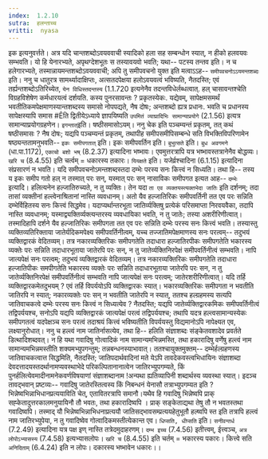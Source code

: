```yaml
---
index:  1.2.10
sutra:  हलन्ताच्च
vritti:  nyasa
---
```


इक इत्यनुवर्त्तते। अत्र यदि चान्तशब्दोऽवयववाची स्यादिको हला सह सम्बन्धोन स्यात्, न हीको हलवयवः सम्भवति। यो हि येनारभ्यते, अपृथग्देशभूतः स तस्यावयवो भवति; यथा-- पटस्य तन्तव इति। न च हलेगारभ्यते, तस्मान्नायमन्तशब्दोऽवयववाची; अपि तु समीपवचनो युक्त इति मत्वाऽऽह-- `समीपवचनोऽऽयमन्तशब्दः` इति। ननु च धातुरत्र सामर्थ्यादाक्षिप्तः, अत्सतदपेक्षया हलोऽवयवत्वं भविष्यति, नैतदस्ति; एवं तर्ह्यन्तशब्दोऽतिरिच्येत, `येन विधिस्तदन्तस्य` (1.1.720 इत्यनेनैव तदन्तविधेर्लब्धत्वात्. हल् चासावन्तश्चेति विग्रहविशेषेण कर्मधारयत्वं दर्शयति. कस्य पुनरसावन्तः ? प्रकृतस्येकः. यद्येवम्, सापेक्षमसमर्थं भवतीतिकमपेक्षमाणस्यान्तशब्दस्य समासो नोपपद्यते, नैष दोषः; अन्तशब्दो ह्यत्र प्रधानः. भवति च प्रधानस्य सापेक्षस्यापि समास #Êति द्वितीयेऽध्याये ज्ञापयिष्यति `उपमितं व्याघ्रादिभिः सामान्याप्रयोगे` (2.1.56) इत्यत्र सामान्याप्रयोगग्रहणेन।
`इगन्तात्`इति। षष्ठीसमासोऽयम्। ननु चेक इति पञ्चम्यन्तं प्रकृतम्, तत् कथं षष्ठीसमासः ? नैष दोषः; यद्यपि पञ्चम्यन्तं प्रकृतम्, तथापीह समीपसमीपिसम्बन्धे
सति विभक्तिविपरिणामेन षष्ठ्यन्ततामनुभवति-- `इकः समीपगतात्` इति। इकः समीपवर्तिन इति। `बुभुत्सते` इति। `बुध अवगमने` (धा.पा.1172), `एकाचो बशो भष्` (8.2.37) इत्यादिना भष्भावः। एवमुत्तरत्रापि यत्र भष्भावस्तत्रानेनैव बोद्धव्यः। `खरि च` (8.4.55)
इति चर्त्वम् = धकारस्य तकारः। `यियक्षते` इति। यजेर्व्रश्चादिना (6.1.15) इत्यादिना संप्रसारणं न भवति।
यदि समीपवचनोऽमन्तशब्दस्तदा दम्भेः परस्य सनः कित्त्वं न सिध्यति। तथा हि-- तस्य य इकः समीप गतो हल् न तस्मात् परः सन्, यस्मात् परः सन् नासाविकः समीपगत इत्यत आह-- `दम्भेः` इत्यादि। हलित्यनेन हल्जातिरुच्यते, न तु व्यक्तिः। तेन यदा `ता एव व्यक्तयस्त्यक्तभेदा जातिः` इति दर्शनम्; तदा तासां व्यक्तीनां हल्त्वेनाश्रितानां नास्ति व्यवधानम्। अतो यैव हल्जातिरिकः समीपवर्तिनी तत एव परः सन्निति दम्भेर्विहितस्य सनः कित्त्वं सिद्धमेव। यदाप्यर्थान्तरभूता जातिर्व्यक्तिषु प्रत्येकं परिसमाप्ता निरवयवैका, तदापि नास्ति व्यवधानम्; यस्माद्व्यक्तिर्व्यक्त्यन्तरस्य व्यवधायिका भवति, न तु जातेः; तस्या अशरीरिणीत्वात्। तस्मादिहापि दर्शने यैव हल्जातिरिकः समीपगता तत एव परः सन्निति दम्भेः परस्य सनः कित्त्वं भवति। तस्यास्तु व्यक्तिव्यतिरिक्ताया जातेर्यदिकमपेक्ष्य समीपवर्तिनीत्वम्, यच्च तज्जातिमपेक्षमाणस्य सनः परत्वम्-- तदुभयं व्यक्तिद्वारकं वेदितव्यम्। तत्र नकारव्यक्तिरिकः समीपगतेति तदाधारा हल्जातिरपीकः समीपगतेति भकारस्य व्यक्तेः परः सन्निति तदाधारभूताया जातेरपि परः सन्, न तु जातेर्व्यक्तिनिरपेक्षं समीपवर्तिनीत्वं सम्भवति। नापि जात्यपेक्षं सनः परत्वम्; तदुभयं व्यक्तिद्वारकं वेदितव्यम्। तत्र नकारव्यक्तिरिकः समीपगतेति तदाधारा हल्जातिपीकः समपीगतेति भकारस्य व्यक्तेः परः सन्निति तदाधारभूताया जातेरपि परः सन, न तु जातेर्व्यक्तिनिरपेक्षं समीपवर्तिनीत्वं सम्भवति नापि जात्यपेक्षं सनः परत्वम्; जातेरशरीरिणीत्वात्। यदि तर्हि व्यक्तिद्वारकमेतदुभयम् ? एवं तर्हि विपर्ययोऽपि व्यक्तिद्वारकः स्यात्। भकारव्यक्तिरिकः समीपगता न भवतीति जातिरपि न स्यात्; नकारव्यक्तेः परः सन् न भवतीति जातेरपि न स्यात्, ततश्च हल्ग्रहमस्य सत्यपि जातिवाचकत्वे दम्भेः परस्य सनः कित्त्वं न सिध्यत्येव ? नैतदस्ति; यद्यपि जातेर्व्यक्तिद्वारकमिकः समीपवर्तिनीत्वं तद्विपर्ययश्च, सनोऽपि यद्यपि व्यक्तिद्वारकं जात्यपेक्षं परत्वं
तद्विपर्ययश्च; तथापि यदत्र हल्त्वसामान्यस्येकः समीपगतत्वं यदपेक्षञ्च सनः परत्वं तदाश्रयं कित्त्वं भविष्यतीति विपर्ययस्तु विद्यमानोऽपि नापेक्ष्यत एव, लक्ष्यानुरोधात्।
ननु च हल्त्वं नाम जातिर्नासत्येव, तथा हि-- हलिति संज्ञाशब्दः संङ्केतवशादेव प्रवर्तते डित्थादिशब्दवत्। न हि यथा गवादिषु गोत्वादिकं नाम सामान्यमभिन्नमस्ति, तथा हकारादिषु वर्णेषु हल्त्वं नाम सामान्यमभिन्नमस्तीति शक्यमभ्युपगन्तुम्; तन्नबन्धनस्याभावात्। ततश्चायुक्तमुक्तम्-- दम्भेर्हल्ग्रहणस्य जातिवाचकत्वात्त सिद्धमिति, नैतदस्ति; जातिपदार्थवादिनां मते येऽपि तावदेकवस्त्वभिधायिनः संज्ञाशब्दा देवदत्तादयस्तदर्थानामप्यवस्थाभेदे परिकल्पितानानात्वेन जातिरभ्युपगम्यते, किं पुनर्हलित्येवमादीनामनेकवर्णविषयाणां संज्ञाशब्दानाम !अन्यथा ह्यतिव्यापिनी शब्दार्थस्य व्यवस्था स्यात्। इदञ्च तावद्भवान् प्रष्टव्यः-- गवादिषु जातेरस्तित्वस्य किं निबन्धनं येनासौ तत्राभ्युपगम्यत इति ? भिन्नेष्वभिन्नाभिधानप्रत्ययाविति चेत्, एतावितरत्रापि समानौ।यथैव हि गवादिषु भिन्नेष्वपि प्राक् सह्केतादुत्तरकालमनुयायिनौ तौ भवतः, तथा हकारादिष्वपि । प्राक् सङ्केताद्यथा तेषु तौ न भवतस्तथा गवादिष्वपि। तस्माद् यौ भिन्नेष्वभिन्नाभिधनाप्रत्ययौ जातिसद्भावसम्प्रत्ययहेतुभूतौ हल्ष्वपि स्त इति
तत्रापि हल्त्वं नाम जातिरभ्युपेया, न तु गवादिष्वेव गोत्वादिकमस्तीत्येकान्त एव।
`धिप्सति, धीप्सति` इति। `सनीवन्तर्ध` (7.2.49) इत्यादिना यत्र पक्ष इण् नास्ति तत्रेदमुदाहरणम्। `दम्भ इच्च` (7.4.56) इतीत्त्वम्, ईत्त्वञ्च, `अत्र लोपोऽभ्यासस्य` (7.4.58) इत्यभ्यासलोपः। `खरि च` (8.4.55) इति चर्तम् = भकारस्य पकारः।
कित्त्वे सति `अनिदिताम्` (6.4.24) इति न लोपः। दकारस्य भष्भावेन धकारः।।

